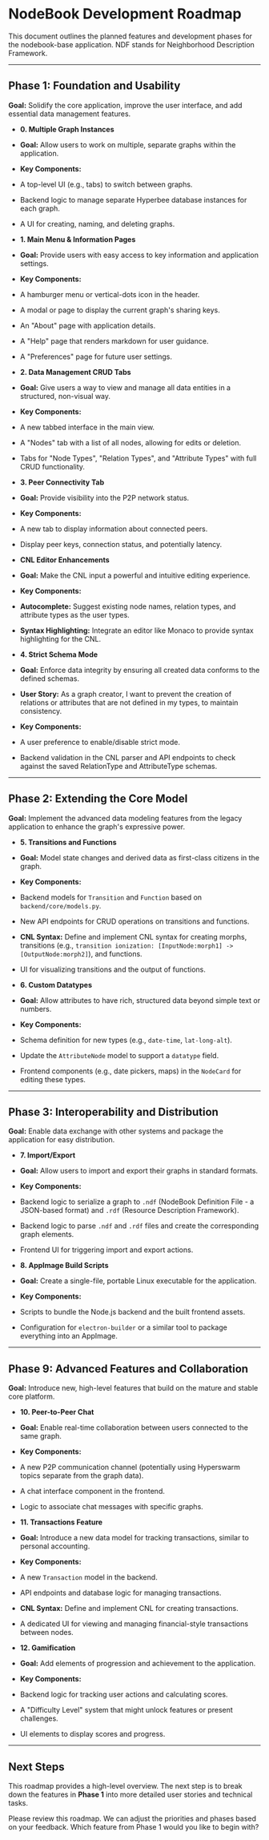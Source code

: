 # NodeBook Development Roadmap

This document outlines the planned features and development phases for the nodebook-base application. NDF stands for Neighborhood Description Framework.

---

## Phase 1: Foundation and Usability

**Goal:** Solidify the core application, improve the user interface,
  and add essential data management features.

*   **0. Multiple Graph Instances**

*   **Goal:** Allow users to work on multiple, separate graphs within the application.

*   **Key Components:**

*   A top-level UI (e.g., tabs) to switch between graphs.

*   Backend logic to manage separate Hyperbee database instances for each graph.

*   A UI for creating, naming, and deleting graphs.

*   **1. Main Menu & Information Pages**

* **Goal:** Provide users with easy access to key information and
      application settings.

*   **Key Components:**

*   A hamburger menu or vertical-dots icon in the header.

*   A modal or page to display the current graph's sharing keys.

*   An "About" page with application details.

*   A "Help" page that renders markdown for user guidance.

*   A "Preferences" page for future user settings.

*   **2. Data Management CRUD Tabs**

*   **Goal:** Give users a way to view and manage all data entities in a structured, non-visual way.

*   **Key Components:**

*   A new tabbed interface in the main view.

*   A "Nodes" tab with a list of all nodes, allowing for edits or deletion.

*   Tabs for "Node Types", "Relation Types", and "Attribute Types" with full CRUD functionality.

*   **3. Peer Connectivity Tab**

*   **Goal:** Provide visibility into the P2P network status.

*   **Key Components:**

*   A new tab to display information about connected peers.

*   Display peer keys, connection status, and potentially latency.

*   **CNL Editor Enhancements**

*   **Goal:** Make the CNL input a powerful and intuitive editing experience.

*   **Key Components:**

*   **Autocomplete:** Suggest existing node names, relation types, and attribute types as the user types.

*   **Syntax Highlighting:** Integrate an editor like Monaco to provide syntax highlighting for the CNL.

*   **4. Strict Schema Mode**

*   **Goal:** Enforce data integrity by ensuring all created data conforms to the defined schemas.

*   **User Story:** As a graph creator, I want to prevent the creation of relations or attributes that are not defined in my types, to maintain consistency.

*   **Key Components:**

*   A user preference to enable/disable strict mode.

*   Backend validation in the CNL parser and API endpoints to check against the saved RelationType and AttributeType schemas.

---

## Phase 2: Extending the Core Model

**Goal:** Implement the advanced data modeling features from the
  legacy application to enhance the graph's expressive power.

*   **5. Transitions and Functions**

*   **Goal:** Model state changes and derived data as first-class citizens in the graph.

*   **Key Components:**

*   Backend models for `Transition` and `Function` based on `backend/core/models.py`.

*   New API endpoints for CRUD operations on transitions and functions.

*   **CNL Syntax:** Define and implement CNL syntax for creating morphs, transitions (e.g., `transition ionization: [InputNode:morph1] -> [OutputNode:morph2]`), and functions.

*   UI for visualizing transitions and the output of functions.

*   **6. Custom Datatypes**

*   **Goal:** Allow attributes to have rich, structured data beyond simple text or numbers.

*   **Key Components:**

*   Schema definition for new types (e.g., `date-time`, `lat-long-alt`).

*   Update the `AttributeNode` model to support a `datatype` field.

*   Frontend components (e.g., date pickers, maps) in the `NodeCard` for editing these types.

---

## Phase 3: Interoperability and Distribution

**Goal:** Enable data exchange with other systems and package the application for easy distribution.

*   **7. Import/Export**

*   **Goal:** Allow users to import and export their graphs in standard formats.

*   **Key Components:**

*   Backend logic to serialize a graph to `.ndf` (NodeBook Definition File - a JSON-based format) and `.rdf` (Resource Description Framework).

*   Backend logic to parse `.ndf` and `.rdf` files and create the corresponding graph elements.

*   Frontend UI for triggering import and export actions.

*   **8. AppImage Build Scripts**

*   **Goal:** Create a single-file, portable Linux executable for the application.

*   **Key Components:**

*   Scripts to bundle the Node.js backend and the built frontend assets.

*   Configuration for `electron-builder` or a similar tool to package everything into an AppImage.

---

## Phase 9: Advanced Features and Collaboration

**Goal:** Introduce new, high-level features that build on the mature and stable core platform.

*   **10. Peer-to-Peer Chat**

*   **Goal:** Enable real-time collaboration between users connected to the same graph.

*   **Key Components:**

*   A new P2P communication channel (potentially using Hyperswarm topics separate from the graph data).

*   A chat interface component in the frontend.

*   Logic to associate chat messages with specific graphs.

*   **11. Transactions Feature**

*   **Goal:** Introduce a new data model for tracking transactions, similar to personal accounting.

*   **Key Components:**

*   A new `Transaction` model in the backend.

*   API endpoints and database logic for managing transactions.

*   **CNL Syntax:** Define and implement CNL for creating transactions.

*   A dedicated UI for viewing and managing financial-style transactions between nodes.

*   **12. Gamification**

*   **Goal:** Add elements of progression and achievement to the application.

*   **Key Components:**

*   Backend logic for tracking user actions and calculating scores.

*   A "Difficulty Level" system that might unlock features or present challenges.

*   UI elements to display scores and progress.

---

## Next Steps

This roadmap provides a high-level overview. The next step is to break
down the features in **Phase 1** into more detailed user stories and
technical tasks.

Please review this roadmap. We can adjust the priorities and phases
based on your feedback. Which feature from Phase 1 would you like to
begin with?